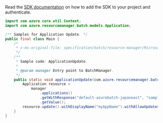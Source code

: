 Read the [SDK documentation](https://github.com/Azure/azure-sdk-for-java/blob/azure-resourcemanager-batch_1.0.0/sdk/batch/azure-resourcemanager-batch/README.md) on how to add the SDK to your project and authenticate.

```java
import com.azure.core.util.Context;
import com.azure.resourcemanager.batch.models.Application;

/** Samples for Application Update. */
public final class Main {
    /*
     * x-ms-original-file: specification/batch/resource-manager/Microsoft.Batch/stable/2022-01-01/examples/ApplicationUpdate.json
     */
    /**
     * Sample code: ApplicationUpdate.
     *
     * @param manager Entry point to BatchManager.
     */
    public static void applicationUpdate(com.azure.resourcemanager.batch.BatchManager manager) {
        Application resource =
            manager
                .applications()
                .getWithResponse("default-azurebatch-japaneast", "sampleacct", "app1", Context.NONE)
                .getValue();
        resource.update().withDisplayName("myAppName").withAllowUpdates(true).withDefaultVersion("2").apply();
    }
}
```
